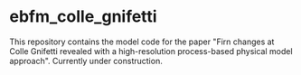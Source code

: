 # ebfm_colle_gnifetti
This repository contains the model code for the paper "Firn changes at Colle Gnifetti revealed with a high-resolution process-based physical model approach".
Currently under construction.
